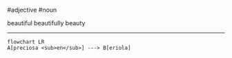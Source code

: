 #adjective #noun

beautiful
beautifully
beauty
***
```mermaid  
flowchart LR
A[preciosa <sub>en</sub>] ---> B[eriola]
```